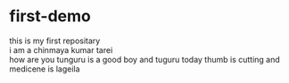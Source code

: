 # first-demo
this is my first repositary<br>
i am a chinmaya kumar tarei<br>
how are you
tunguru is a good boy and tuguru today thumb is cutting 
and medicene is lageila